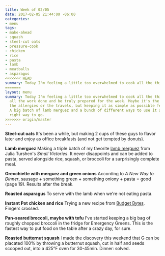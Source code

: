 ```yaml
---
title: Week of 02/05
date: 2017-02-05 21:44:00 -06:00
categories:
- menu
tags:
- make-ahead
- squash
- steel-cut oats
- pressure-cook
- chicken
- rice
- pasta
- lamb
- meatballs
- asparagus
<<<<<<< HEAD
summary: Today I'm feeling a little too overwhelmed to cook all the things and get all the work done and be truly prepared for the week. Maybe it's the headaches or the allergies or the travels, but keeping it as simple as possible feels right. A big batch of lamb merguez and a bunch of different ways to use it sound like the right way to go.
=======
layout: menu
summary: Today I'm feeling a little too overwhelmed to cook all the things and get
  all the work done and be truly prepared for the week. Maybe it's the headaches or
  the allergies or the travels, but keeping it as simple as possible feels right.
  A big batch of lamb merguez and a bunch of different ways to use it sound like the
  right way to go.
>>>>>>> origin/master
---
```


**Steel-cut oats** It's been a while, but making 2 cups of these guys to flavor later and enjoy as office breakfasts (and not get tempted by donuts).

**Lamb merguez** Making a triple batch of my favorite [lamb merguez](/posts/2017-01-16-lamb-merguez-with-herby-yogurt.md) from Julia Turshen's *Small Victories*. It never disappoints and can be added to pasta, served alongside rice, squash, or broccoli for a surprisingly complete meal.

**Orecchiette with merguez and green onions** According to *A New Way to Dinner*, sausage + something green + something oniony + pasta = good (page 19). Results after the break.

**Roasted asparagus** To serve with the lamb when we're not eating pasta.

**Instant Pot chicken and rice** Trying a new recipe from [Budget Bytes](https://www.budgetbytes.com/2016/06/pressure-cooker-chicken-rice/). Fingers crossed.

**Pan-seared broccoli, maybe with tofu** I've started keeping a big bag of roughly chopped broccoli in the fridge for Emergency Greens. This is the fastest way to put food on the table after a crazy day, for sure.

**Roasted butternut squash** I made the discovery this weekend that G can be placated 100% by throwing a butternut squash, cut in half and seeds scooped out, into a 425°F oven for 30-45min. Dinner: solved.
